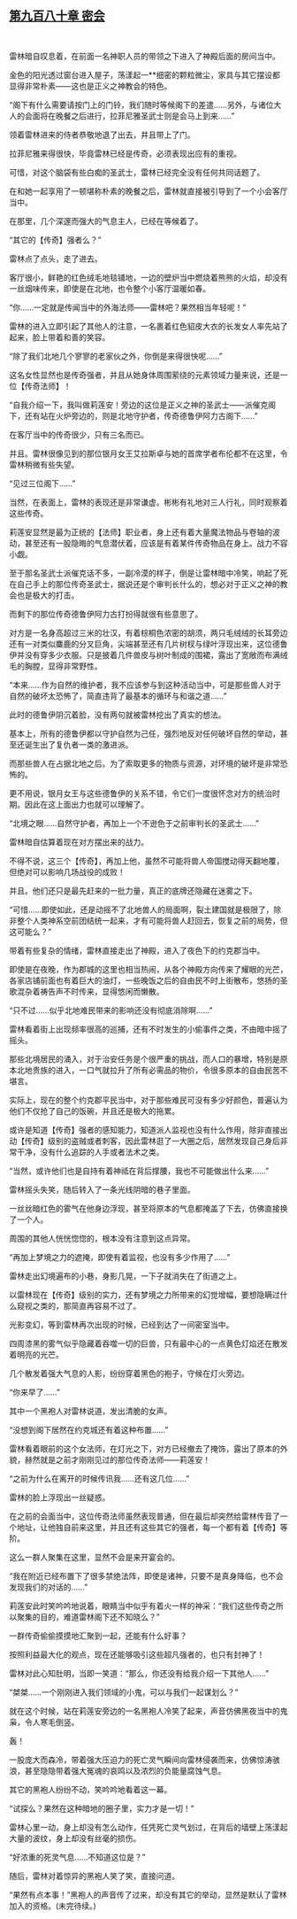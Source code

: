 ## [第九百八十章 密会](https://www.xxbiquge.com/11_11222/9039126.html)
﻿

  雷林暗自叹息着，在前面一名神职人员的带领之下进入了神殿后面的房间当中。

  金色的阳光透过窗台进入屋子，荡漾起一**细密的颗粒微尘，家具与其它摆设都显得非常朴素——这也是正义之神教会的特色。

  “阁下有什么需要请按门上的门铃，我们随时等候阁下的差遣……另外，与诸位大人的会面将在晚餐之后进行，拉菲尼雅圣武士则是会马上到来……”

  领着雷林进来的侍者恭敬地退了出去，并且带上了门。

  拉菲尼雅来得很快，毕竟雷林已经是传奇，必须表现出应有的重视。

  可惜，对这个脑袋有些白痴的圣武士，雷林已经完全没有任何共同话题了。

  在和她一起享用了一顿堪称朴素的晚餐之后，雷林就直接被引导到了一个小会客厅当中。

  在那里，几个深邃而强大的气息主人，已经在等候着了。

  “其它的【传奇】强者么？”

  雷林点了点头，走了进去。

  客厅很小，鲜艳的红色绒毛地毯铺地，一边的壁炉当中燃烧着熊熊的火焰，却没有一丝烟味传来，即使是在北地，也令整个小客厅温暖如春。

  “你……一定就是传闻当中的外海法师——雷林吧？果然相当年轻呢！”

  雷林的进入立即引起了其他人的注意，一名裹着红色貂皮大衣的长发女人率先站了起来，脸上带着和善的笑容。

  “除了我们北地几个寥寥的老家伙之外，你倒是来得很快呢……”

  这名女性显然也是传奇强者，并且从她身体周围萦绕的元素领域力量来说，还是一位【传奇法师】！

  “自我介绍一下，我叫做莉莲安！旁边的这位是正义之神的圣武士——派催克阁下，还有站在火炉旁边的，则是北地守护者，传奇德鲁伊阿力古阁下……”

  在客厅当中的传奇很少，只有三名而已。

  并且。雷林很像见到的那位银月女王艾拉斯卓与她的首席学者布伦都不在这里，令雷林稍微有些失望。

  “见过三位阁下……”

  当然，在表面上，雷林的表现还是非常谦虚。彬彬有礼地对三人行礼，同时观察着这些传奇。

  莉莲安显然是最为正统的【法师】职业者，身上还有着大量魔法物品与卷轴的波动，甚至还有一股隐晦的气息潜伏着，应该是有着某件传奇物品在身上。战力不容小觑。

  至于那名圣武士派催克话不多，一副冷漠的样子，倒是让雷林暗中冷笑，响起了死在自己手上的那位传奇圣武士，据说还是个审判长什么的，想必对于正义之神的教会也是极大的打击。

  而剩下的那位传奇德鲁伊阿力古打扮得就很有些意思了。

  对方是一名身高超过三米的壮汉，有着棕桐色浓密的胡须，两只毛绒绒的长耳旁边还有一对类似麋鹿的分叉巨角，尖端甚至还有几片树杈与绿叶浮现出来，这位德鲁伊并没有穿多少衣服。只是披着几件兽皮与树叶制成的围裙，露出了宽敞而布满绒毛的胸膛，显得非常野性。

  “本来……作为自然的维护者，我不应该参与到这种活动当中，可是那些兽人对于自然的破坏太恐怖了，简直违背了最基本的循环与和谐之道……”

  此时的德鲁伊阴沉着脸，没有两句就被雷林挖出了真实的想法。

  基本上，所有的德鲁伊都以守护自然为己任，强烈地反对任何破坏自然的举动，甚至还诞生出了复仇者一类的激进派。

  而那些兽人在占据北地之后。为了索取更多的物质与资源，对环境的破坏是非常恐怖的。

  更不用说，银月女王与这些德鲁伊的关系不错，令它们一度很怀念对方的统治时期。因此在这上面出力也就可以理解了。

  “北境之眼……自然守护者，再加上一个不逊色于之前审判长的圣武士……”

  雷林暗自估算着现在对方摆出来的战力。

  不得不说，这三个【传奇】，再加上他，虽然不可能将兽人帝国搅动得天翻地覆，但绝对可以影响几场战役的成败！

  并且。他们还只是最先赶来的一批力量，真正的底牌还隐藏在迷雾之下。

  “可惜……即使如此，还是动摇不了北地兽人的局面啊，裂土建国就是极限了，除非整个人类神系空前团结统一起来，才有可能将兽人赶回去，恢复之前的局势，但这可能么？”

  带着有些复杂的情绪，雷林直接走出了神殿，进入了夜色下的约克郡当中。

  即使是在夜晚，作为郡城的这里也相当热闹，从各个神殿方向传来了耀眼的光芒，各家店铺前面也有着巨大的油灯，一些晚饭之后的自由民不时上街散布，悠扬的圣歌混杂着祷告声不时传来，显得悠闲而懒散。

  “只不过……似乎北地难民带来的影响还没有彻底消除啊……”

  雷林看着街上出现频率很高的巡捕，还有不时发生的小偷事件之类，不由暗中摇了摇头。

  那些北境居民的涌入，对于治安任务是个很严重的挑战，而人口的暴增，特别是原本北地贵族的进入，一口气就拉升了所有必需品的物价，令很多原本的自由民苦不堪言。

  实际上，现在的整个约克郡平民当中，对于那些难民可没有多少好颜色，普遍认为他们不仅抢了自己的饭碗，并且还是极大的拖累。

  或许是知道【传奇】强者的感知能力，知道派人监视也没有什么作用，除非直接出动【传奇】级别的盗贼或者刺客，因此雷林逛了一大圈之后，居然发现自己身后非常干净，没有什么追踪的人手或者法术之类。

  “当然，或许他们也是自持有着神祗在背后撑腰，我也不可能做出什么来……”

  雷林摇头失笑，随后转入了一条光线阴暗的巷子里面。

  一丝丝暗红色的雾气在他身边浮现，甚至将原本的气息都掩盖了下去，仿佛直接换了一个人。

  周围的其他人恍恍惚惚的，根本没有注意到这点异常。

  “再加上梦境之力的遮掩，即使有着监视，也没有多少作用了……”

  雷林走出幻境遍布的小巷，身影几晃，一下子就消失在了街道之上。

  以雷林现在【传奇】级别的实力，还有梦境之力所带来的幻觉增幅，要想隐瞒过什么窥视之类的，那简直再容易不过了。

  光影变幻，等到雷林再次出现的时候，已经到达了一间密室当中。

  四周漆黑的雾气似乎隐藏着吞噬一切的巨兽，只有最中心的一点黄色灯焰还在散发着明亮的光芒。

  几个散发着强大气息的人影，纷纷穿着黑色的袍子，守候在灯火旁边。

  “你来早了……”

  其中一个黑袍人对雷林说道，发出清脆的女声。

  “没想到阁下居然在约克城还有着这种布置……”

  雷林看着眼前的这个女法师，在灯光之下，对方已经撤去了掩饰，露出了原本的外貌，赫然就是之前才刚刚见过的那位传奇法师——莉莲安！

  “之前为什么在离开的时候传讯我……还有这几位……”

  雷林的脸上浮现出一丝疑惑。

  在之前的会面当中，这位传奇法师虽然表现普通，但在最后却突然给雷林传音了一个地址，让他独自前来这里，并且还有这些其它的强者，每一个都有着【传奇】等阶。

  这么一群人聚集在这里，显然不会是来开宴会的。

  “我在附近已经布置下了很多禁绝法阵，即使是诸神，只要不是真身降临，也不会发现我们的对话的……”

  莉莲安此时笑吟吟地说着，眼睛当中似乎有着火一样的神采：“我们这些传奇之所以聚集的目的，难道雷林阁下还不知晓么？”

  一群传奇偷偷摸摸地汇聚到一起，还能有什么好事？

  按照利益最大化的观点，现在还能够吸引这些超凡强者的，也只有封神了！

  雷林对此心知肚明，当即一笑道：“那么，你还没有给我介绍一下其他人……”

  “桀桀……一个刚刚进入我们领域的小鬼，可以与我们一起谋划么？”

  就在这个时候，站在莉莲安旁边的一名黑袍人冷笑了起来，声音仿佛黑夜当中的鬼枭，令人寒毛倒竖。

  轰！

  一股庞大而森冷，带着强大压迫力的死亡灵气瞬间向雷林侵袭而来，仿佛惊涛骇浪，甚至隐隐带着强大冤魂的哀鸣以及浓烈的负能量腐蚀气息。

  其它的黑袍人纷纷不动，笑吟吟地看着这一幕。

  “试探么？果然在这种暗地的圈子里，实力才是一切！”

  雷林心里一动，身上却没有怎么动作，任凭死亡灵气划过，在背后的墙壁上荡漾起大量的波纹，身上却没有丝毫的损伤。

  “好浓重的死灵气息……不知道这位是？”

  随后，雷林对着惊异的黑袍人笑了笑，直接问道。

  “果然有点本事！”黑袍人的声音传了过来，却没有其它的举动，显然是默认了雷林加入的资格。(未完待续。)

  
